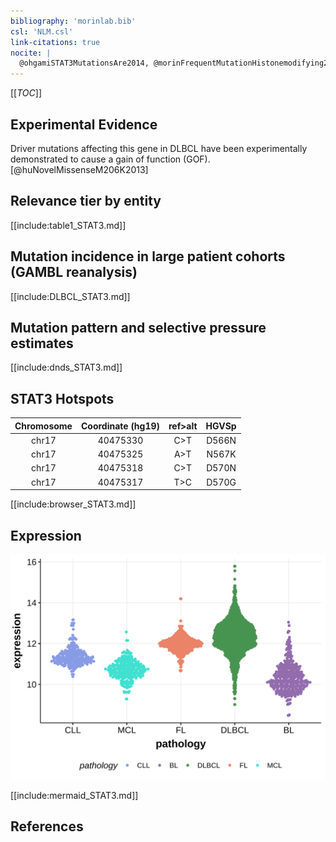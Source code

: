 ```yaml
---
bibliography: 'morinlab.bib'
csl: 'NLM.csl'
link-citations: true
nocite: |
  @ohgamiSTAT3MutationsAre2014, @morinFrequentMutationHistonemodifying2011, @lohrDiscoveryPrioritizationSomatic2012, @reddyGeneticFunctionalDrivers2017, 
---
```

[[_TOC_]]




## Experimental Evidence

Driver mutations affecting this gene in DLBCL have been experimentally demonstrated to cause a gain of function (GOF).[@huNovelMissenseM206K2013]

## Relevance tier by entity

[[include:table1_STAT3.md]]

## Mutation incidence in large patient cohorts (GAMBL reanalysis)

[[include:DLBCL_STAT3.md]]

## Mutation pattern and selective pressure estimates

[[include:dnds_STAT3.md]]

## STAT3 Hotspots

| Chromosome |Coordinate (hg19) | ref>alt | HGVSp | 
 | :---:| :---: | :--: | :---: |
| chr17 | 40475330 | C>T | D566N |
| chr17 | 40475325 | A>T | N567K |
| chr17 | 40475318 | C>T | D570N |
| chr17 | 40475317 | T>C | D570G |

[[include:browser_STAT3.md]]

## Expression
![](images/gene_expression/STAT3_by_pathology.svg)
<!-- ORIGIN: ohgamiSTAT3MutationsAre2014 -->
<!-- DLBCL: ohgamiSTAT3MutationsAre2014 -->

[[include:mermaid_STAT3.md]]

## References

